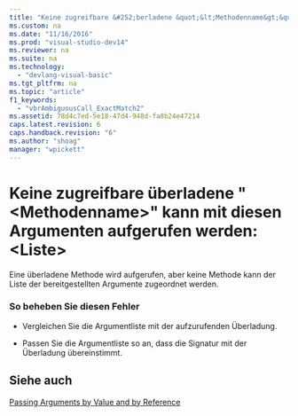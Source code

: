```yaml
---
title: "Keine zugreifbare &#252;berladene &quot;&lt;Methodenname&gt;&quot; kann mit diesen Argumenten aufgerufen werden: &lt;Liste&gt;"
ms.custom: na
ms.date: "11/16/2016"
ms.prod: "visual-studio-dev14"
ms.reviewer: na
ms.suite: na
ms.technology: 
  - "devlang-visual-basic"
ms.tgt_pltfrm: na
ms.topic: "article"
f1_keywords: 
  - "vbrAmbiguousCall_ExactMatch2"
ms.assetid: 78d4c7ed-5e18-47d4-948d-fa8b24e47214
caps.latest.revision: 6
caps.handback.revision: "6"
ms.author: "shoag"
manager: "wpickett"
---
```

# Keine zugreifbare &#252;berladene &quot;&lt;Methodenname&gt;&quot; kann mit diesen Argumenten aufgerufen werden: &lt;Liste&gt;
Eine überladene Methode wird aufgerufen, aber keine Methode kann der Liste der bereitgestellten Argumente zugeordnet werden.  
  
### So beheben Sie diesen Fehler  
  
-   Vergleichen Sie die Argumentliste mit der aufzurufenden Überladung.  
  
-   Passen Sie die Argumentliste so an, dass die Signatur mit der Überladung übereinstimmt.  
  
## Siehe auch  
 [Passing Arguments by Value and by Reference](../Topic/Passing%20Arguments%20by%20Value%20and%20by%20Reference%20\(Visual%20Basic\).md)